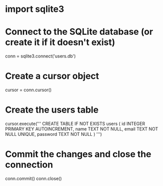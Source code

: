 # import sqlite3

# Connect to the SQLite database (or create it if it doesn't exist)
conn = sqlite3.connect('users.db')

# Create a cursor object
cursor = conn.cursor()

# Create the users table
cursor.execute('''
CREATE TABLE IF NOT EXISTS users (
    id INTEGER PRIMARY KEY AUTOINCREMENT,
    name TEXT NOT NULL,
    email TEXT NOT NULL UNIQUE,
    password TEXT NOT NULL
)
''')

# Commit the changes and close the connection
conn.commit()
conn.close()
